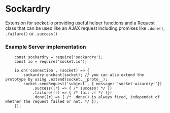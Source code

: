 # Sockardry

Extension for socket.io providing useful helper functions and a Request class that can be used like an AJAX request
including promises like `.done()`, `.failure()` or `.success()`

### Example Server implementation
```
    const sockardry = require('sockardry');
    const io = require('socket.io');

    io.on('connection', (socket) => {
        sockardry.enchant(socket); // you can also extend the prototype by using .extend(socket.__proto__);
        socket.sendRequest('subject', { message: 'socket wizardry!'})
            .success((r) => { /* success! */ })
            .failure((r) => { /* fail :( */ )})
            .done((r) => { /* .done() is always fired, independet of whether the request failed or not. */ });
    });
```
